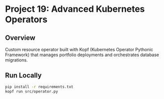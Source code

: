 # Project 19: Advanced Kubernetes Operators

## Overview
Custom resource operator built with Kopf (Kubernetes Operator Pythonic Framework) that manages portfolio deployments and orchestrates database migrations.

## Run Locally
```bash
pip install -r requirements.txt
kopf run src/operator.py
```
